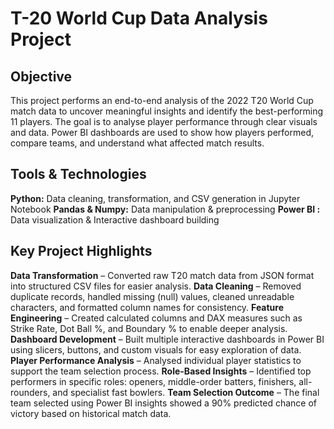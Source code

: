 # T-20 World Cup Data Analysis Project
## Objective
This project performs an end-to-end analysis of the 2022 T20 World Cup match data to uncover meaningful insights and identify the best-performing 11 players. The goal is to analyse player performance through clear visuals and data. Power BI dashboards are used to show how players performed, compare teams, and understand what affected match results.

## Tools & Technologies
**Python:** Data cleaning, transformation, and CSV generation in Jupyter Notebook
**Pandas & Numpy:** Data manipulation & preprocessing
**Power BI :** Data visualization & Interactive dashboard building

## Key Project Highlights
**Data Transformation** – Converted raw T20 match data from JSON format into structured CSV files for easier analysis.
**Data Cleaning** – Removed duplicate records, handled missing (null) values, cleaned unreadable characters, and formatted column names for consistency.
**Feature Engineering** – Created calculated columns and DAX measures such as Strike Rate, Dot Ball %, and Boundary % to enable deeper analysis.
**Dashboard Development** – Built multiple interactive dashboards in Power BI using slicers, buttons, and custom visuals for easy exploration of data.
**Player Performance Analysis** – Analysed individual player statistics to support the team selection process.
**Role-Based Insights** – Identified top performers in specific roles: openers, middle-order batters, finishers, all-rounders, and specialist fast bowlers.
**Team Selection Outcome** – The final team selected using Power BI insights showed a 90% predicted chance of victory based on historical match data. 
